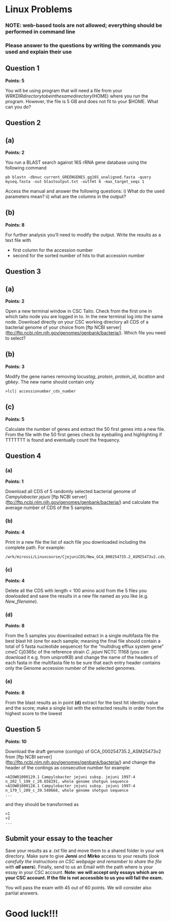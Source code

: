 # Linux Problems

### NOTE: web-based tools are not allowed; everything should be performed in command line

### Please answer to the questions by writing the commands you used and explain their use

## Question 1
**Points: 5**

You will be using program that will need a file from your $WRKDIR directory to be in the same directory ($HOME) where you run the program. However, the file is 5 GB and does not fit to your $HOME. What can you do? 

## Question 2

## (a)
**Points: 2**

You run a BLAST search against 16S rRNA gene database using the following command

```
pb blastn -dbnuc current_GREENGENES_gg16S_unaligned.fasta -query myseq.fasta -out blastoutput.txt -outfmt 6 -max_target_seqs 1
```

Access the manual and answer the following questions: i) What do the used parameters mean? ii) what are the columns in the output?

## (b)
**Points: 8**

For further analysis you’ll need to modify the output. Write the results as a text file with
-	first column for the accession number 
-	second for the sorted number of hits to that accession number

## Question 3

## (a)
**Points: 2**

Open a new terminal window in CSC Taito. Check from the first one in which taito node you are logged in to. In the new terminal log into the same node. Download directly on your CSC working directory all CDS of a bacterial genome of your choice from [ftp NCBI server] (ftp://ftp.ncbi.nlm.nih.gov/genomes/genbank/bacteria/). Which file you need to select? 

## (b)
**Points: 3**

Modify the gene names removing *locustag*, *protein*, *protein_id*, *location* and *gbkey*. The new name should contain only

```
>lcl| accessionumber_cds_number 
```

## (c)
**Points: 5**

Calculate the number of genes and extract the 50 first genes into a new file. From the file with the 50 first genes check by eyeballing and highlighting if TTTTTTT is found and eventually count the frequency.

## Question 4 

### (a)
**Points: 1**

Download all CDS of 5 randomly selected bacterial genome of *Campylobacter jejuni* [ftp NCBI server] (ftp://ftp.ncbi.nlm.nih.gov/genomes/genbank/bacteria/) and calculate the average number of CDS of the 5 samples.

### (b)
**Points: 4**

Print in a new file the list of each file you downloaded including the complete path. 
For example: 

```
/wrk/mirossi/Linuxcourse/CjejuniCDS/New_GCA_000254735.2_ASM25473v2.cds_from_genomic.fna
```

### (c)
**Points: 4**

Delete all the CDS with length < 100 amino acid from the 5 files you dowloaded and save the results in a new file named as you like (e.g. *New_filename*).

### (d)
**Points: 8**

From the 5 samples you downloaded extract in a single multifasta file the best blast hit (one for each sample; meaning the final file should contain a total of 5 fasta nucleotide sequence) for the ”multidrug efflux system gene” *cmeC* Cj0365c of the reference strain *C. jejuni* NCTC 11168 (you can download it e.g. from uniprotKB) and change the name of the headers of each fasta in the multifasta file to be sure that each entry header contains only the Genome accession number of the selected genomes.

### (e)
**Points: 8**

From the blast results as in point **(d)** extract for the best hit identity value and the score; make a single list with the extracted results in order from the highest score to the lowest

## Question 5
**Points: 10**

Download the draft genome (contigs) of GCA_000254735.2_ASM25473v2 from [ftp NCBI server] (ftp://ftp.ncbi.nlm.nih.gov/genomes/genbank/bacteria/) and change the header of the contings as consecutive number 
for example:

```
>AIOW01000129.1 Campylobacter jejuni subsp. jejuni 1997-4 n_202_l_199_c_20.658291, whole genome shotgun sequence
>AIOW01000128.1 Campylobacter jejuni subsp. jejuni 1997-4 n_179_l_209_c_39.540668, whole genome shotgun sequence
...
```

and they should be transformed as 

```
>1
>2
...
```

## Submit your essay to the teacher
Save your results as a *.txt* file and move them to a shared folder in your *wrk* directory. Make sure to give **Jenni** and **Mirko** access to your results (*look carefully the instructions on CSC webpage and remember to share the file with **all users***). Finally, send to us an Email with the path where is your essay in your CSC account. **Note: we will accept only essays which are on your CSC account. If the file is not accessible to us you will fail the exam.**

You will pass the exam with 45 out of 60 points.
We will consider also partial answers.

# Good luck!!!

